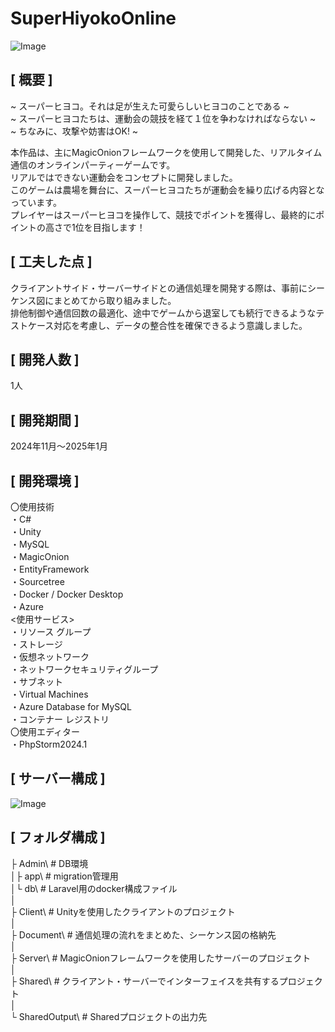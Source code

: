 # SuperHiyokoOnline    

![Image](https://github.com/user-attachments/assets/c2291047-1ff0-4101-b1e7-13ac0d3f442d)    

[ 概要 ]  
---  
~ スーパーヒヨコ。それは足が生えた可愛らしいヒヨコのことである ~  
~ スーパーヒヨコたちは、運動会の競技を経て１位を争わなければならない ~  
~ ちなみに、攻撃や妨害はOK! ~    

本作品は、主にMagicOnionフレームワークを使用して開発した、リアルタイム通信のオンラインパーティーゲームです。  
リアルではできない運動会をコンセプトに開発しました。  
このゲームは農場を舞台に、スーパーヒヨコたちが運動会を繰り広げる内容となっています。  
プレイヤーはスーパーヒヨコを操作して、競技でポイントを獲得し、最終的にポイントの高さで1位を目指します！  

[ 工夫した点 ]
---  
クライアントサイド・サーバーサイドとの通信処理を開発する際は、事前にシーケンス図にまとめてから取り組みました。  
排他制御や通信回数の最適化、途中でゲームから退室しても続行できるようなテストケース対応を考慮し、データの整合性を確保できるよう意識しました。

[ 開発人数 ]  
---  
1人  

[ 開発期間 ]  
---
2024年11月～2025年1月    

[ 開発環境 ]  
---
〇使用技術  
  ・C#  
  ・Unity  
  ・MySQL  
  ・MagicOnion  
  ・EntityFramework  
  ・Sourcetree  
  ・Docker / Docker Desktop  
  ・Azure  
    <使用サービス>  
    ・リソース グループ  
    ・ストレージ  
    ・仮想ネットワーク   
    ・ネットワークセキュリティグループ  
    ・サブネット  
    ・Virtual Machines  
    ・Azure Database for MySQL  
    ・コンテナー レジストリ  
〇使用エディター  
  ・PhpStorm2024.1  

[ サーバー構成 ]
---  
![Image](https://github.com/user-attachments/assets/aefe3203-515f-4bdc-aa74-7fe6df61e917)  

[ フォルダ構成 ]
---  
├ Admin\               # DB環境  
│├ app\                # migration管理用  
│└ db\                 # Laravel用のdocker構成ファイル  
│  
├ Client\              # Unityを使用したクライアントのプロジェクト  
│  
├ Document\            # 通信処理の流れをまとめた、シーケンス図の格納先  
│  
├ Server\              # MagicOnionフレームワークを使用したサーバーのプロジェクト  
│  
├ Shared\              # クライアント・サーバーでインターフェイスを共有するプロジェクト  
│  
└ SharedOutput\        # Sharedプロジェクトの出力先  









